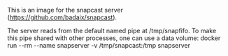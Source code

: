 This is an image for the snapcast server (https://github.com/badaix/snapcast).

The server reads from the default named pipe at /tmp/snapfifo. To make this pipe shared with other processes, one can use a data volume:
docker run --rm --name snapserver -v /tmp/snapcast:/tmp snapserver